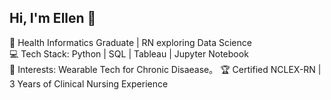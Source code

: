 ## Hi, I'm Ellen 👋

🌟 Health Informatics Graduate | RN exploring Data Science  
💻 Tech Stack: Python | SQL | Tableau | Jupyter Notebook  
🎯 Interests: Wearable Tech for Chronic Disaease。
🏆 Certified NCLEX-RN | 3 Years of Clinical Nursing Experience
